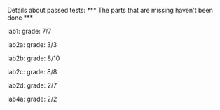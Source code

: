 Details about passed tests: 
*** The parts that are missing haven't been done ***

lab1:
grade: 7/7

lab2a:
grade: 3/3

lab2b:
grade: 8/10

lab2c:
grade: 8/8

lab2d:
grade: 2/7

lab4a:
grade: 2/2
